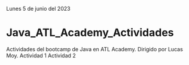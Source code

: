 Lunes 5 de junio del 2023
# Java_ATL_Academy_Actividades
Actividades del bootcamp de Java en ATL Academy. Dirigido por Lucas Moy.
Actividad 1
Actividad 2
